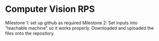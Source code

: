 # Computer Vision RPS
Milestone 1: set up github as required
Milestone 2: Set inputs into "teachable machine" so it works properly. Downloaded and uploaded the files onto the repository.
